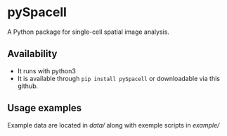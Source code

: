 # pySpacell
A Python package for single-cell spatial image analysis.

## Availability
* It runs with python3
* It is available through `pip install pySpacell` or downloadable via this github.

## Usage examples
Example data are located in *data/* along with exemple scripts in *example/*

